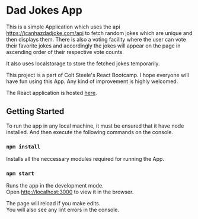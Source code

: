 # Dad Jokes App
This is a simple Application which uses the api https://icanhazdadjoke.com/api to fetch random jokes which are unique and then displays them. There is also a voting facility where the user can vote their favorite jokes and accordingly the jokes will appear on the page in ascending order of their respective vote counts.

It also uses localstorage to store the fetched jokes temporarily.

This project is a part of Colt Steele's React Bootcamp. I hope everyone will have fun using this App. Any kind of improvement is highly welcomed.

The React application is hosted [here](https://funnydadjokesapp.netlify.app/).

## Getting Started

To run the app in any local machine, it must be ensured that it have node installed. And then execute the following commands on the console.

### `npm install`

Installs all the neccessary modules required for running the App.

### `npm start`

Runs the app in the development mode.\
Open [http://localhost:3000](http://localhost:3000) to view it in the browser.

The page will reload if you make edits.\
You will also see any lint errors in the console.